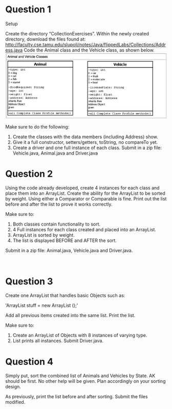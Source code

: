 # Question 1

Setup

Create the directory “CollectionExercises”. Within the newly created directory, download the files found at: 
http://faculty.cse.tamu.edu/slupoli/notes/Java/flippedLabs/Collections/Address.java
Code the Animal class and the Vehicle class, as shown below.
![Image of UML](/JavaCollections/imgs/JavaCollections.png)
 
Make sure to do the following:

1. Create the classes with the data members (including Address) show.
2. Give it a full constructor, setters/getters, toString, no compareTo yet.
3. Create a driver and one full instance of each class.
Submit in a zip file: Vehicle.java, Animal.java and Driver.java



# Question 2
	
Using the code already developed, create 4 instances for each class and place them into an ArrayList. Create the ability for the ArrayList to be sorted by weight. Using either a Comparator or Comparable is fine. Print out the list before and after the list to prove it works correctly.

Make sure to:

1. Both classes contain functionality to sort.
2. 4 Full instances for each class created and placed into an ArrayList.
3. ArrayList is sorted by weight.
4. The list is displayed BEFORE and AFTER the sort.

Submit in a zip file: Animal.java, Vehicle.java and Driver.java.			
					
 
 
# Question 3
	
Create one ArrayList that handles basic Objects such as:

'ArrayList<Object> stuff = new ArrayList <Object>();'
	
Add all previous items created into the same list. Print the list.
	
Make sure to:
	
1. Create an ArrayList of Objects with 8 instances of varying type.
2. List prints all instances.
Submit Driver.java.			
					


# Question 4
	
Simply put, sort the combined list of Animals and Vehicles by State. AK should be first. No other help will be given. Plan accordingly on your sorting design.

As previously, print the list before and after sorting.
Submit the files modified.			
					

